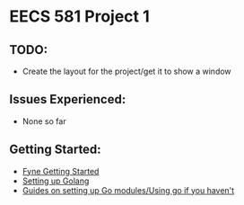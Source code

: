 # EECS 581 Project 1

## TODO:

- Create the layout for the project/get it to show a window

## Issues Experienced:

- None so far

## Getting Started:

- [Fyne Getting Started](https://docs.fyne.io/started/)
- [Setting up Golang](https://go.dev/doc/tutorial/getting-started)
- [Guides on setting up Go modules/Using go if you haven't](https://go.dev/doc/tutorial/create-module)
